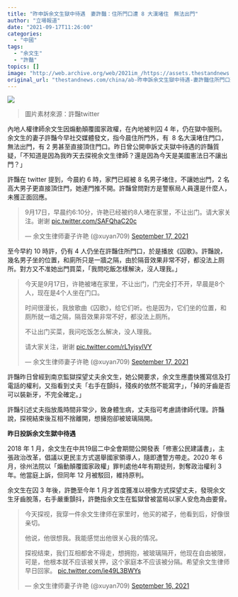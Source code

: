```yaml
---
title: "昨申訴余文生獄中待遇　妻許豔：住所門口遭 8 大漢堵住　無法出門"
author: "立場報道"
date: "2021-09-17T11:26:00"
categories:
  - "中國"
tags:
  - "余文生"
  - "許豔"
topics: []
image: "http://web.archive.org/web/2021im_/https://assets.thestandnews.com/media/photos/hui-04.png"
original_url: "thestandnews.com/china/ab-昨申訴余文生獄中待遇-妻許豔住所門口遭-8-大漢堵住-無法出門"
---
```

![](http://web.archive.org/web/2021im_/https://assets.thestandnews.com/media/photos/hui-04.png)
> 圖片素材來源：許豔twitter

內地人權律師余文生因煽動顛覆國家政權，在內地被判囚 4 年，仍在獄中服刑。余文生的妻子許豔今早社交媒體發文，指今晨住所門外，有  8 名大漢堵住門口，無法出門，有 2 男甚至直接頂住門口。昨日曾公開申訴丈夫獄中待遇的許豔質疑，「不知道是因為我昨天去探視余文生律師？還是因為今天是美國憲法日不讓出門？」

許豔在 twitter 提到，今晨約 6 時，家門已經被 8 名男子堵住，不讓她出門，2 名高大男子更直接頂住門，她連門推不開。許豔曾問對方是警察局人員還是什麼人，未獲正面回應。

> 9月17日，早晨约6:10分，许艳已经被约8人堵在家里，不让出门。请大家关注。谢谢 [pic.twitter.com/SAFQhaC20c](http://web.archive.org/web/20211126044606/https://t.co/SAFQhaC20c)
> 
> — 余文生律师妻子许艳 (@xuyan709) [September 17, 2021](http://web.archive.org/web/20211126044606/https://twitter.com/xuyan709/status/1438657853053493252?ref_src=twsrc%5Etfw)

至今早約 10 時許，仍有 4 人仍坐在許豔住所門口，於是播放《囚歌》。許豔說，幾名男子坐的位置，和廁所只是一牆之隔，由於隔音效果非常不好，都没法上厕所。對方又不准她出門買菜，「我問吃飯怎樣解決，沒人理我。」

> 今天是9月17日，许艳被堵在家里，不让出门，门完全打不开，早晨是8个人，现在是4个人坐在门口。  
>   
> 时间很漫长，我放歌曲《囚歌》，给它们听。也是因为，它们坐的位置，和厕所就一墙之隔，隔音效果非常不好，都没法上厕所。  
>   
> 不让出门买菜，我问吃饭怎么解决，没人理我。  
>   
> 请大家关注，谢谢 [pic.twitter.com/rL1yjsylVY](http://web.archive.org/web/20211126044606/https://t.co/rL1yjsylVY)
> 
> — 余文生律师妻子许艳 (@xuyan709) [September 17, 2021](http://web.archive.org/web/20211126044606/https://twitter.com/xuyan709/status/1438688707284910090?ref_src=twsrc%5Etfw)

許豔昨日曾經到南京監獄探望丈夫余文生，她公開要求，余文生應盡快獲寫信及打電話的權利，又指看到丈夫「右手在顫抖，殘疾的依然不能寫字」，「掉的牙齒是否可以裝新牙，不完全確定。」

許豔引述丈夫指放風時間非常少，致身體生病，丈夫指可考慮請律師代理。許豔說，探視結束後互相不捨離開，想擁抱卻被玻璃隔開。

**昨日投訴余文生獄中待遇**

2018 年 1 月，余文生在中共19屆二中全會期間公開發表「修憲公民建議書」，主張政治改革，倡議以更民主方式選舉國家領導人，隨即遭警方帶走。2020 年 6 月，徐州法院以「煽動顛覆國家政權」罪判處他4年有期徒刑，剝奪政治權利 3 年。他當庭上訴，但同年 12 月被駁回，維持原判。

余文生在囚 3 年後，許艷至今年 1 月才首度獲准以視像方式探望丈夫，發現余文生牙齒脫落，右手嚴重顫抖，許艷指余文生在監獄曾被當局以家人安危為由要脅。

> 今天探视，我穿一件余文生律师在家里时，他买的裙子，他看到后，好像很亲切。  
>   
> 他说，他很想我。我能感觉出他很关心我的情况。  
>   
> 探视结束，我们互相都舍不得走，想拥抱，被玻璃隔开，他现在自由被限，可是，他根本就不应该被关押，这个家庭本不应该被分隔。希望余文生律师早日回家。 [pic.twitter.com/ie49L3BWYs](http://web.archive.org/web/20211126044606/https://t.co/ie49L3BWYs)
> 
> — 余文生律师妻子许艳 (@xuyan709) [September 16, 2021](http://web.archive.org/web/20211126044606/https://twitter.com/xuyan709/status/1438495110174445574?ref_src=twsrc%5Etfw)